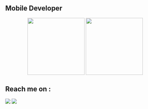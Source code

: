 ## Mobile Developer
<div align="center">
  <img height="180em" src="https://github-readme-stats-eight-theta.vercel.app/api?username=D4marp&show_icons=true&theme=algolia&include_all_commits=true&count_private=true"/>
  <img height="180em" src="https://github-readme-stats-eight-theta.vercel.app/api/top-langs/?username=D4marp&layout=compact&langs_count=8&theme=algolia"/>
</div>

## Reach me on :
<a href = "mailto:praaji12@gmail.com"><img src="https://img.shields.io/badge/gmail-%23EA4335.svg?&style=for-the-badge&logo=gmail&logoColor=white" /></a>
<a href = "https://www.linkedin.com/in/damar-galih-aji-pradana-862114289/"><img src="https://img.shields.io/badge/linkedin-%230A66C2.svg?&style=for-the-badge&logo=linkedin&logoColor=white" /></a>

